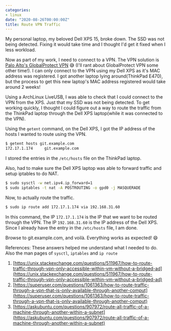 ```yaml
---
categories:
- linux
date: "2020-08-26T00:00:00Z"
title: Route VPN Traffic
---
```


My personal laptop, my beloved Dell XPS 15, broke down. The SSD was not being detected. Fixing it would take time and I thought I'd get it fixed when I less workload.

Now as part of my work, I need to connect to a VPN. The VPN solution is [Palo Alto's GlobalProtect VPN](https://www.paloaltonetworks.com/products/globalprotect) :sweat_smile: (I'll rant about GlobalProtect VPN some other time!). I can only connect to the VPN using my Dell XPS as it's MAC address was registered. I got another laptop lying around(ThinkPad E470), but the process to get this new laptop's MAC address registered would take around 2 weeks!

Using a ArchLinux LiveUSB, I was able to check that I could connect to the VPN from the XPS. Just that my SSD was not being detected. To get working quickly, I thought I could figure out a way to route the traffic from the ThinkPad laptop through the Dell XPS laptop(while it was connected to the VPN).

Using the `getent` command, on the Dell XPS, I got the IP address of the hosts I wanted to route using the VPN.

```bash
$ getent hosts git.example.com
172.17.1.174     git.example.com
```

I stored the entries in the `/etc/hosts` file on the ThinkPad laptop.

Also, had to make sure the Dell XPS laptop was able to forward traffic and setup iptables to do NAT.

```bash
$ sudo sysctl -w net.ipv4.ip_forward=1
$ sudo iptables -t nat -A POSTROUTING -o gpd0 -j MASQUERADE
```

Now, to actually route the traffic.

```bash
$ sudo ip route add 172.17.1.174 via 192.168.31.60
```

In this command, the IP `172.17.1.174` is the IP that we want to be routed through the VPN. The IP `192.168.31.60` is the IP address of the Dell XPS. Since I already have the entry in the `/etc/hosts` file, I am done.

Browse to git.example.com, and voilà. Everything works as expected! :smile:


References:
These answers helped me understand what I needed to do. Also the man pages of `sysctl`, `iptables` and `ip route`

1. [https://unix.stackexchange.com/questions/511967/how-to-route-traffic-through-vpn-only-accessible-within-vm-without-a-bridged-ad](https://unix.stackexchange.com/questions/511967/how-to-route-traffic-through-vpn-only-accessible-within-vm-without-a-bridged-ad)
2. [https://superuser.com/questions/1061363/how-to-route-traffic-through-a-vpn-that-is-only-available-through-another-comput](https://superuser.com/questions/1061363/how-to-route-traffic-through-a-vpn-that-is-only-available-through-another-comput)
3. [https://askubuntu.com/questions/907972/route-all-traffic-of-a-machine-through-another-within-a-subnet](https://askubuntu.com/questions/907972/route-all-traffic-of-a-machine-through-another-within-a-subnet)
